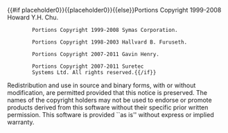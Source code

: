 {{#if placeholder0}}{{placeholder0}}{{else}}Portions Copyright 1999-2008 Howard Y.H. Chu. 

            Portions Copyright 1999-2008 Symas Corporation. 

            Portions Copyright 1998-2003 Hallvard B. Furuseth. 

            Portions Copyright 2007-2011 Gavin Henry. 

            Portions Copyright 2007-2011 Suretec
            Systems Ltd. All rights reserved.{{/if}}

 Redistribution and use in source and binary forms, with or without modification, are permitted provided that this notice is preserved. The names of the copyright holders may not be used to endorse or promote products derived from this software without their specific prior written permission. This software is provided ``as is'' without express or implied warranty.